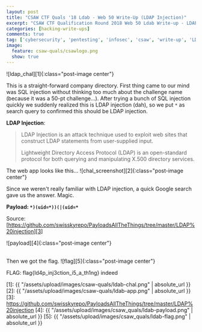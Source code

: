 ```yaml
---
layout: post
title: "CSAW CTF Quals '18 Ldab - Web 50 Write-Up (LDAP Injection)"
excerpt: "CSAW CTF Qualification Round 2018 Web 50 Ldab Write-up - LDAP Injection"
categories: [hacking-write-ups]
comments: true
tag: ['cybersecurity', 'pentesting', 'infosec', 'csaw', 'write-up', 'LDAP injection']
image:
  feature: csaw-quals/csawlogo.png
  show: true
---
```


![ldap_chal][1]{:class="post-image center"}

This is a straight-forward company directory. First thing came to our mind was SQL injection without thinking too much about the challenge name (because it was a 50-pt challenge...). After trying a bunch of SQL injection quickly we suddenly realized this is LDAP injection (dah), so we put ```*``` as search query to confirmed this should be LDAP injection.

**LDAP Injection**:
> LDAP Injection is an attack technique used to exploit web sites that construct LDAP statements from user-supplied input.
> 
> Lightweight Directory Access Protocol (LDAP) is an open-standard protocol for both querying and manipulating X.500 directory services. 

The web app looks like this...
![chal_screenshot][2]{:class="post-image center"}

Since we weren't  really familiar with LDAP injection, a quick Google search gave us the answer. Magic.

**Payload: ```*)(uid=*))(|(uid=*```**

Source: [https://github.com/swisskyrepo/PayloadsAllTheThings/tree/master/LDAP%20injection][3]

![payload][4]{:class="post-image center"}

<br>
Then we got the flag.
![flag][5]{:class="post-image center"}

FLAG: flag{ld4p_inj3ction_i5_a_th1ng} indeed


[1]: {{ "/assets/upload/images/csaw-quals/ldab-chal.png" | absolute_url }}
[2]: {{ "/assets/upload/images/csaw-quals/ldab-app.png" | absolute_url }}
[3]: https://github.com/swisskyrepo/PayloadsAllTheThings/tree/master/LDAP%20injection
[4]: {{ "/assets/upload/images/csaw_quals/ldab-payload.png" | absolute_url }}
[5]: {{ "/assets/upload/images/csaw_quals/ldab-flag.png" | absolute_url }}

